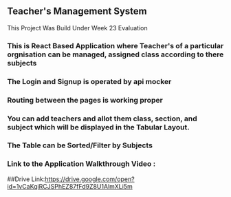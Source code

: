 
## Teacher's Management System

This Project Was Build Under Week 23 Evaluation
### This is React Based Application where Teacher's of a particular orgnisation can be managed, assigned class according to there subjects
### The Login and Signup is operated by api mocker  
### Routing between the pages is working proper
### You can add teachers and allot them class, section, and subject which will be displayed in the Tabular Layout.
### The Table can be Sorted/Filter by Subjects
 
 
### Link to the Application Walkthrough Video : 
##Drive Link:https://drive.google.com/open?id=1vCaKqiRCJSPhEZ87fFd9Z8U1AlmXLi5m




